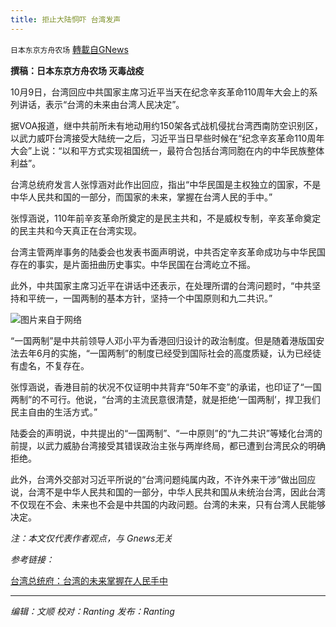 ```yaml
---
title: 拒止大陆恫吓 台湾发声
---
```

`日本东京方舟农场` [轉載自GNews](https://gnews.org/zh-hans/1584190/)

**撰稿：日本东京方舟农场 灭毒战疫**

10月9日，台湾回应中共国家主席习近平当天在纪念辛亥革命110周年大会上的系列讲话，表示“台湾的未来由台湾人民决定”。

据VOA报道，继中共前所未有地动用约150架各式战机侵扰台湾西南防空识别区，以武力威吓台湾接受大陆统一之后，习近平当日早些时候在“纪念辛亥革命110周年大会”上说：“以和平方式实现祖国统一，最符合包括台湾同胞在内的中华民族整体利益”。

台湾总统府发言人张惇涵对此作出回应，指出“中华民国是主权独立的国家，不是中华人民共和国的一部分，而国家的未来，掌握在台湾人民的手中。”

张惇涵说，110年前辛亥革命所奠定的是民主共和，不是威权专制，辛亥革命奠定的民主共和今天真正在台湾实现。

台湾主管两岸事务的陆委会也发表书面声明说，中共否定辛亥革命成功与中华民国存在的事实，是片面扭曲历史事实。中华民国在台湾屹立不摇。

此外，中共国家主席习近平在讲话中还表示，在处理所谓的台湾问题时，“中共坚持和平统一，一国两制的基本方针，坚持一个中国原则和九二共识。”

![](https://assets.gnews.org/wp-content/uploads/2021/10/微信图片_20211009211827.png)图片来自于网络

“一国两制”是中共前领导人邓小平为香港回归设计的政治制度。但是随着港版国安法去年6月的实施，“一国两制”的制度已经受到国际社会的高度质疑，认为已经徒有虚名，不复存在。

张惇涵说，香港目前的状况不仅证明中共背弃“50年不变”的承诺，也印证了“一国两制”的不可行。他说，“台湾的主流民意很清楚，就是拒绝‘一国两制’，捍卫我们民主自由的生活方式。”

陆委会的声明说，中共提出的“一国两制”、“一中原则”的“九二共识”等矮化台湾的前提，以武力威胁台湾接受其错误政治主张与两岸终局，都已遭到台湾民众的明确拒绝。

此外，台湾外交部对习近平所说的“台湾问题纯属内政，不许外来干涉”做出回应说，台湾不是中华人民共和国的一部分，中华人民共和国从未统治台湾，因此台湾不仅现在不会、未来也不会是中共国的内政问题。台湾的未来，只有台湾人民能够决定。

*注：本文仅代表作者观点，与 Gnews无关*

*参考链接：*

[台湾总统府：台湾的未来掌握在人民手中](https://www.voachinese.com/a/taiwan-says-its-future-rests-in-hands-of-its-people-20211009/6263974.html)

* * *

*编辑：文顺 校对：Ranting 发布：Ranting*
